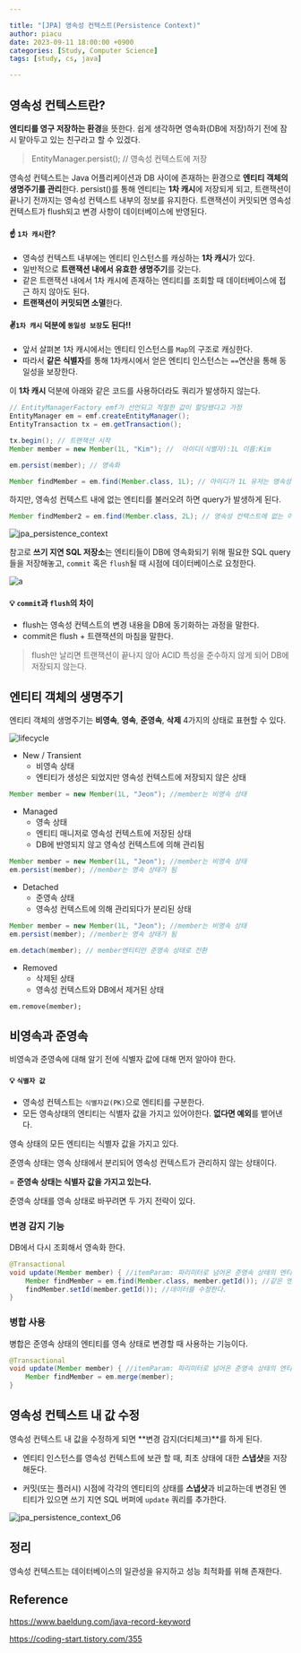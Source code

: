 ```yaml
---

title: "[JPA] 영속성 컨텍스트(Persistence Context)"
author: piacu
date: 2023-09-11 18:00:00 +0900
categories: [Study, Computer Science]
tags: [study, cs, java]

---
```


## 영속성 컨텍스트란?

**엔티티를 영구 저장하는 환경**을 뜻한다. 쉽게 생각하면 영속화(DB에 저장)하기 전에 잠시 맡아두고 있는 친구라고 할 수 있겠다.

>  EntityManager.persist(); // 영속성 컨텍스트에 저장



영속성 컨텍스트는 Java 어플리케이션과 DB 사이에 존재하는 환경으로 **엔티티 객체의 생명주기를 관리**한다. persist()를 통해 엔티티는 **1차 캐시**에 저장되게 되고, 트랜잭션이 끝나기 전까지는 영속성 컨텍스트 내부의  정보를 유지한다. 트랜잭션이 커밋되면 영속성 컨텍스트가 flush되고 변경 사항이 데이터베이스에 반영된다.



#### ☝ `1차 캐시`란?

- 영속성 컨텍스트 내부에는 엔티티 인스턴스를 캐싱하는 **1차 캐시**가 있다.
- 일반적으로 **트랜잭션 내에서 유효한 생명주기**를 갖는다.
- 같은 트랜잭션 내에서 1차 캐시에 존재하는 엔티티를 조회할 때 데이터베이스에 접근 하지 않아도 된다.
- **트랜잭션이 커밋되면 소멸**한다.

#### ✌`1차 캐시` 덕분에 `동일성 보장`도 된다!!

- 앞서 살펴본 1차 캐시에서는 엔티티 인스턴스를 `Map`의 구조로 캐싱한다.
- 따라서 **같은 식별자**를 통해 1차캐시에서 얻은 엔티티 인스턴스는 `==`연산을 통해 동일성을 보장한다.



이 **1차 캐시** 덕분에 아래와 같은 코드를 사용하더라도 쿼리가 발생하지 않는다.

```java
// EntityManagerFactory emf가 선언되고 적절한 값이 할당됐다고 가정
EntityManager em = emf.createEntityManager();
EntityTransaction tx = em.getTransaction();

tx.begin(); // 트랜잭션 시작
Member member = new Member(1L, "Kim"); //  아이디(식별자):1L 이름:Kim

em.persist(member); // 영속화

Member findMember = em.find(Member.class, 1L); // 아이디가 1L 유저는 영속성 컨택스트에 있기 때문에 select query가 나가지 않음
```

하지만, 영속성 컨텍스트 내에 없는 엔티티를 불러오려 하면 query가 발생하게 된다.

```java
Member findMember2 = em.find(Member.class, 2L); // 영속성 컨택스트에 없는 아이디이기 때문에 select query가 나감
```

![jpa_persistence_context](https://github.com/algogorithm/algorithm/assets/26267376/22354a04-f241-4bb1-a330-ddb31aa398bd)

참고로 **쓰기 지연 SQL 저장소**는 엔티티들이 DB에 영속화되기 위해 필요한 SQL query들을 저장해놓고, `commit` 혹은 `flush`될 때 시점에 데이터베이스로 요청한다.

![a](https://github.com/algogorithm/algorithm/assets/26267376/e3c325f4-3f9d-448e-8115-95ada8e909b8)

#### 💡 `commit`과 `flush`의 차이

* flush는 영속성 컨텍스트의 변경 내용을 DB에 동기화하는 과정을 말한다.
* commit은 flush + 트랜잭션의 마침을 말한다.

> flush만 날리면 트랜잭션이 끝나지 않아 ACID 특성을 준수하지 않게 되어 DB에 저장되지 않는다.



## 엔티티 객체의 생명주기

엔티티 객체의 생명주기는 **비영속**, **영속**, **준영속**, **삭제** 4가지의 상태로 표현할 수 있다.

![lifecycle](https://github.com/algogorithm/algorithm/assets/26267376/bfbe288a-5146-4edd-b329-b1aeb0cfbd11)



- New / Transient
  - 비영속 상태
  - 엔티티가 생성은 되었지만 영속성 컨텍스트에 저장되지 않은 상태

```java
Member member = new Member(1L, "Jeon"); //member는 비영속 상태
```

- Managed
  - 영속 상태
  - 엔티티 매니저로 영속성 컨텍스트에 저장된 상태
  - DB에 반영되지 않고 영속성 컨텍스트에 의해 관리됨

```java
Member member = new Member(1L, "Jeon"); //member는 비영속 상태
em.persist(member); //member는 영속 상태가 됨
```

- Detached
  - 준영속 상태
  - 영속성 컨텍스트에 의해 관리되다가 분리된 상태

```java
Member member = new Member(1L, "Jeon"); //member는 비영속 상태
em.persist(member); //member는 영속 상태가 됨

em.detach(member); // member엔티티만 준영속 상태로 전환
```

- Removed
  - 삭제된 상태
  - 영속성 컨텍스트와 DB에서 제거된 상태

```
em.remove(member);
```



## 비영속과 준영속

비영속과 준영속에 대해 알기 전에 식별자 값에 대해 먼저 알아야 한다.



#### 💡 `식별자 값`

- 영속성 컨텍스트는 `식별자값(PK)`으로 엔티티를 구분한다.
- 모든 영속상태의 엔티티는 식별자 값을 가지고 있어야한다. **없다면 예외**를 뱉어낸다.



영속 상태의 모든 엔티티는 식별자 값을 가지고 있다.

준영속 상태는 영속 상태에서 분리되어 영속성 컨텍스트가 관리하지 않는 상태이다.

= **준영속 상태는 식별자 값을 가지고 있는다.**



준영속 상태를 영속 상태로 바꾸려면 두 가지 전략이 있다.

### **변경 감지 기능**

DB에서 다시 조회해서 영속화 한다.

```java
@Transactional
void update(Member member) { //itemParam: 파리미터로 넘어온 준영속 상태의 엔티티
	Member findMember = em.find(Member.class, member.getId()); //같은 엔티티를 조회한다.
    findMember.setId(member.getId()); //데이터를 수정한다.
}
```



### 병합 사용

병합은 준영속 상태의 엔티티를 영속 상태로 변경할 때 사용하는 기능이다.

```java
@Transactional
void update(Member member) { //itemParam: 파리미터로 넘어온 준영속 상태의 엔티티
	Member findMember = em.merge(member);
}
```





## 영속성 컨텍스트 내 값 수정

영속성 컨텍스트 내 값을 수정하게 되면 **변경 감지(더티체크)**를 하게 된다.

* 엔티티 인스턴스를 영속성 컨텍스트에 보관 할 때, 최초 상태에 대한 **스냅샷**을 저장해둔다. 

- 커밋(또는 플러시) 시점에 각각의 엔티티의 상태를 **스냅샷**과 비교하는데 변경된 엔티티가 있으면 쓰기 지연 SQL 버퍼에 `update` 쿼리를 추가한다.

![jpa_persistence_context_06](https://github.com/algogorithm/algorithm/assets/26267376/59c5499a-3753-4ff9-9bf0-52f81f7eec46)



## 정리

영속성 컨텍스트는 데이터베이스의 일관성을 유지하고 성능 최적화를 위해 존재한다.



## Reference

https://www.baeldung.com/java-record-keyword

https://coding-start.tistory.com/355